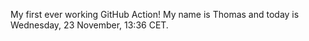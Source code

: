 My first ever working GitHub Action!
My name is Thomas and today is Wednesday, 23 November, 13:36 CET. 
